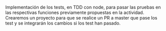 Implementación de los tests, en TDD con node, para pasar las pruebas en las respectivas funciones previamente propuestas en la actividad. Crearemos un proyecto para que se realice un PR a master que pase los test y se integrarán los cambios si los test han pasado.